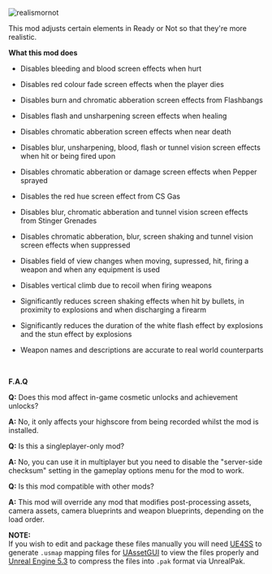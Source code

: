 ![realismornot](https://github.com/user-attachments/assets/60d61d2d-00ce-4491-b892-fa0c0b68ddd3)

This mod adjusts certain elements in Ready or Not so that they're more realistic.

**What this mod does**

- Disables bleeding and blood screen effects when hurt
  
- Disables red colour fade screen effects when the player dies
  
- Disables burn and chromatic abberation screen effects from Flashbangs
  
- Disables flash and unsharpening screen effects when healing
  
- Disables chromatic abberation screen effects when near death
  
- Disables blur, unsharpening, blood, flash or tunnel vision screen effects when hit or being fired upon
  
- Disables chromatic abberation or damage screen effects when Pepper sprayed
  
- Disables the red hue screen effect from CS Gas

- Disables blur, chromatic abberation and tunnel vision screen effects from Stinger Grenades
  
- Disables chromatic abberation, blur, screen shaking and tunnel vision screen effects when suppressed
  
- Disables field of view changes when moving, supressed, hit, firing a weapon and when any equipment is used
  
- Disables vertical climb due to recoil when firing weapons
  
- Significantly reduces screen shaking effects when hit by bullets, in proximity to explosions and when discharging a firearm
  
- Significantly reduces the duration of the white flash effect by explosions and the stun effect by explosions
  
- Weapon names and descriptions are accurate to real world counterparts

<br/>

**F.A.Q**

**Q:** Does this mod affect in-game cosmetic unlocks and achievement unlocks?

**A:** No, it only affects your highscore from being recorded whilst the mod is installed.

**Q:** Is this a singleplayer-only mod?

**A:** No, you can use it in multiplayer but you need to disable the "server-side checksum" setting in the gameplay options menu for the mod to work.

**Q:** Is this mod compatible with other mods?

**A:** This mod will override any mod that modifies post-processing assets, camera assets, camera blueprints and weapon blueprints, depending on the load order.

**NOTE:**
<br/>
If you wish to edit and package these files manually you will need [UE4SS](https://github.com/UE4SS-RE/RE-UE4SS/tree/main) to generate `.usmap` mapping files for [UAssetGUI](https://github.com/atenfyr/UAssetGUI) to view the files properly and [Unreal Engine 5.3](https://github.com/EpicGames/UnrealEngine/tree/5.3) to compress the files into `.pak` format via UnrealPak.
